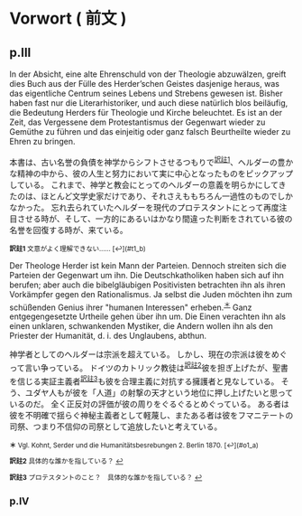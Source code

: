 # Vorwort ( 前文 )
## p.III
In der Absicht, eine alte Ehrenschuld von der Theologie abzuwälzen, greift dies Buch aus der Fülle des Herder’schen Geistes dasjenige heraus, was das eigentliche Centrum seines Lebens und Strebens gewesen ist.
Bisher haben fast nur die Literarhistoriker, und auch diese natürlich blos beiläufig, die Bedeutung Herders für Theologie und Kirche beleuchtet.
Es ist an der Zeit, das Vergessene dem Protestantismus der Gegenwart wieder zu Gemüthe zu führen und das einjeitig oder ganz falsch Beurtheilte wieder zu Ehren zu bringen.

本書は、古い名誉の負債を神学からシフトさせるつもりで<sup id="t1_a">[訳註1](#t1_b)</sup>、ヘルダーの豊かな精神の中から、彼の人生と努力において実に中心となったものをピックアップしている。
これまで、神学と教会にとってのヘルダーの意義を明らかにしてきたのは、ほとんど文学史家だけであり、それさえももちろん一過性のものでしかなかった。
忘れ去られていたヘルダーを現代のプロテスタントにとって再度注目させる時が、そして、一方的にあるいはかなり間違った判断をされている彼の名誉を回復する時が、来ている。

<sup>
<b id="t1_b">訳註1</b> 文意がよく理解できない…… [↩](#t1_b) 
</sup>

Der Theologe Herder ist kein Mann der Parteien.
Dennoch streiten sich die Parteien der Gegenwart um ihn.
Die Deutschkatholiken haben sich auf ihn berufen; aber auch die bibelgläubigen Positivisten betrachten ihn als ihren Vorkämpfer gegen den Rationalismus.
Ja selbst die Juden möchten ihn zum schüßenden Genius ihrer "humanen Interessen" erheben.<sup id="o1_a">[＊](#o1_b)</sup>
Ganz entgegengesetzte Urtheile gehen über ihn um.
Die Einen verachten ihn als einen unklaren, schwankenden Mystiker, die Andern wollen ihn als den Priester der Humanität, d. i. des Unglaubens, abthun.

神学者としてのヘルダーは宗派を超えている。
しかし、現在の宗派は彼をめぐって言い争っている。
ドイツのカトリック教徒は<sup id="t2_a">[訳註2](#t2_b)</sup>彼を担ぎ上げたが、聖書を信じる実証主義者<sup id="t3_a">[訳註3](#t3_b)</sup>も彼を合理主義に対抗する擁護者と見なしている。
そう、ユダヤ人もが彼を「人道」の射撃の天才という地位に押し上げたいと思っているのだ。
全く正反対の評価が彼の周りをぐるぐるとめぐっている。
ある者は彼を不明確で揺らぐ神秘主義者として軽蔑し、またある者は彼をフマニテートの司祭、つまり不信仰の司祭として追放したいと考えている。

<sup>
<b id="o1_b">＊</b> Vgl. Kohnt, Serder und die Humanitätsbesrebungen 2. Berlin 1870. [↩](#o1_a)


<b id="t2_b">訳註2</b> 具体的な誰かを指している？ [↩](#t2_a)  

<b id="t3_b">訳註3</b> プロテスタントのこと？　具体的な誰かを指している？ [↩](#t3_a) 
</sup>


## p.IV
